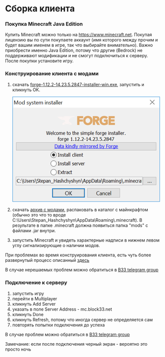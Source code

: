 # Сборка клиента



### Покупка Minecraft Java Edition

Купить Minecraft можно только на  https://www.minecraft.net. Покупая лицензию вы по сути покупаете аккаунт (имя которого между прочим и будет вашим именем в игре, так что выбирайте внимательно). Важно приобрести именно Java Edition, потому что другие (Bedrock) не поддерживают модификации и не смогут подключиться к серверу. После покупки установите игру.



### Конструирование клиента с модами

1. скачать [forge-1.12.2-14.23.5.2847-installer-win.exe](http://files.block33.net.s3-website-us-west-2.amazonaws.com/forge-1.12.2-14.23.5.2847-installer-win.exe ), запустить и кликнуть OK.

   ![](forge-client-installer.png)

2. скачать [архив с модами](), распаковать в каталог с майнкрафтом (обычно это что то вроде C:\Users\Stepan_Hashchyshyn\AppData\Roaming\\.minecraft). В результате в папке .minecraft должна появиться папка "mods" c файлами .jar внутри.

   

3. запустить Minecraft и увидеть характерные надписи в нижнем левом углу сигнализирующие о наличии модов.

   

При проблемах во время конструирования клиента, есть чуть более развернутый процесс описанный [здесь]( https://minecraft.gamepedia.com/Mods/Forge )

В случае нерешаемых проблем можно обратиться в [B33 telegram group]()



### Подключение к серверу

1. запустить игру
2. перейти в Multiplayer
3. кликнуть Add Server
4. указать в поле Server Address - mc.block33.net
5. кликнуть Done
6. кликнуть Refresh, потому что иногда сервер не определяется сам
7. повторять попытки подключения до успеха

В случае проблем можно обратиться в [B33 telegram group]()

Замечание: если после подключения черный экран - вероятно это просто ночь